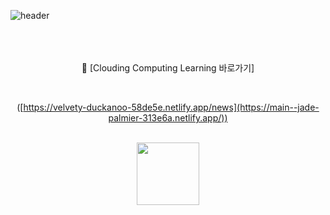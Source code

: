 ![header](https://capsule-render.vercel.app/api?type=waving&color=timeGradient&text=NodeMCU%20와%20Firebase를%20활용한%20Coluding%20Computing%20📝&animation=twinkling&fontSize=23&fontAlignY=40&fontAlign=70&height=250&width=1325&align=center)
<br>
<br>
<br>
<br>
<div align="center"">

🔗 [Clouding Computing Learning 바로가기]
  
<br>

  ([https://velvety-duckanoo-58de5e.netlify.app/news](https://main--jade-palmier-313e6a.netlify.app/))
  
<br>

<img src="https://github.com/whiteDwarff/NodeMCU/assets/115057117/d2c3c423-7f41-4a31-8e41-8129bf87e2dc" width="100" height="100">
</div>

